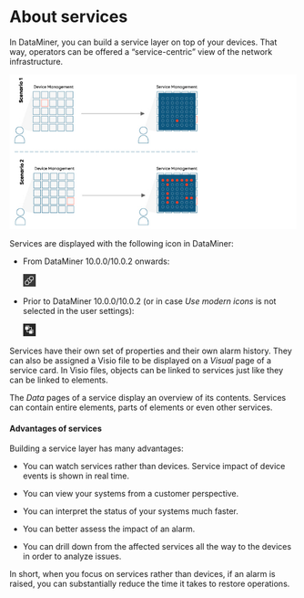 # About services

In DataMiner, you can build a service layer on top of your devices. That way, operators can be offered a “service-centric” view of the network infrastructure.

![](../../images/services_concept.jpg)



Services are displayed with the following icon in DataMiner:

- From DataMiner 10.0.0/10.0.2 onwards:

    ![](../../images/CubeXService00057.png)

- Prior to DataMiner 10.0.0/10.0.2 (or in case *Use modern icons* is not selected in the user settings):

    ![](../../images/IconService00058.png)

Services have their own set of properties and their own alarm history. They can also be assigned a Visio file to be displayed on a *Visual* page of a service card. In Visio files, objects can be linked to services just like they can be linked to elements.

The *Data* pages of a service display an overview of its contents. Services can contain entire elements, parts of elements or even other services.

#### Advantages of services

Building a service layer has many advantages:

- You can watch services rather than devices. Service impact of device events is shown in real time.

- You can view your systems from a customer perspective.

- You can interpret the status of your systems much faster.

- You can better assess the impact of an alarm.

- You can drill down from the affected services all the way to the devices in order to analyze issues.

In short, when you focus on services rather than devices, if an alarm is raised, you can substantially reduce the time it takes to restore operations.
